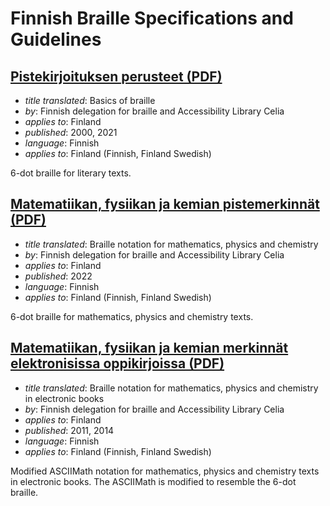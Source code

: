 # Finnish Braille Specifications and Guidelines

## [Pistekirjoituksen perusteet (PDF)](Pistekirjoituksen_perusteet.pdf)

- _title translated_: Basics of braille
- _by_: Finnish delegation for braille and Accessibility Library Celia
- _applies to_: Finland
- _published_: 2000, 2021
- _language_: Finnish
- _applies to_: Finland (Finnish, Finland Swedish)

6-dot braille for literary texts.

## [Matematiikan, fysiikan ja kemian pistemerkinnät (PDF)](Matematiikan_fysiikan_ja_kemian_pistemerkinnät.pdf)

- _title translated_: Braille notation for mathematics, physics and chemistry
- _by_: Finnish delegation for braille and Accessibility Library Celia
- _applies to_: Finland
- _published_: 2022
- _language_: Finnish
- _applies to_: Finland (Finnish, Finland Swedish)

6-dot braille for mathematics, physics and chemistry texts.

## [Matematiikan, fysiikan ja kemian merkinnät elektronisissa oppikirjoissa (PDF)](Matematiikan_fysiikan_kemian_merkinnät_elektronisissa_oppikirjoissa.pdf)

- _title translated_: Braille notation for mathematics, physics and chemistry in electronic books
- _by_: Finnish delegation for braille and Accessibility Library Celia
- _applies to_: Finland
- _published_: 2011, 2014
- _language_: Finnish
- _applies to_: Finland (Finnish, Finland Swedish)

Modified ASCIIMath notation for mathematics, physics and chemistry texts in electronic books. The ASCIIMath is modified to resemble the 6-dot braille.
